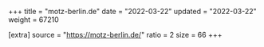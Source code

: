 +++
title = "motz-berlin.de"
date = "2022-03-22"
updated = "2022-03-22"
weight = 67210

[extra]
source = "https://motz-berlin.de/"
ratio = 2
size = 66
+++
